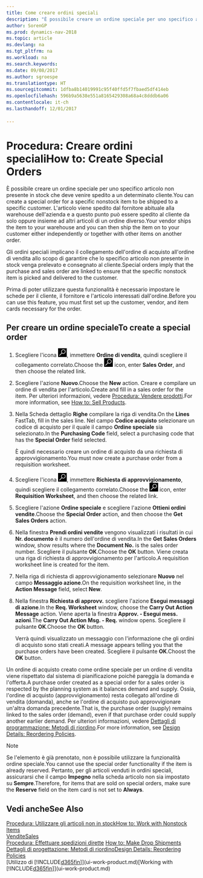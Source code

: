 ```yaml
---
title: Come creare ordini speciali
description: "È possibile creare un ordine speciale per uno specifico articolo non presente in stock che deve venire spedito a un determinato cliente. L'articolo viene spedito dal fornitore abituale alla warehouse dell'azienda e a questo punto può essere spedito al cliente da solo oppure insieme ad altri articoli di un ordine diverso."
author: SorenGP
ms.prod: dynamics-nav-2018
ms.topic: article
ms.devlang: na
ms.tgt_pltfrm: na
ms.workload: na
ms.search.keywords: 
ms.date: 09/08/2017
ms.author: sgroespe
ms.translationtype: HT
ms.sourcegitcommit: 1dfba8b14019991c95f40ffd5f7fbaed5df414eb
ms.openlocfilehash: 596b9a5638e551a8165429308a68a4c8dddb6a06
ms.contentlocale: it-ch
ms.lasthandoff: 12/01/2017

---
```

# <a name="how-to-create-special-orders"></a><span data-ttu-id="6787e-104">Procedura: Creare ordini speciali</span><span class="sxs-lookup"><span data-stu-id="6787e-104">How to: Create Special Orders</span></span>
<span data-ttu-id="6787e-105">È possibile creare un ordine speciale per uno specifico articolo non presente in stock che deve venire spedito a un determinato cliente.</span><span class="sxs-lookup"><span data-stu-id="6787e-105">You can create a special order for a specific nonstock item to be shipped to a specific customer.</span></span> <span data-ttu-id="6787e-106">L'articolo viene spedito dal fornitore abituale alla warehouse dell'azienda e a questo punto può essere spedito al cliente da solo oppure insieme ad altri articoli di un ordine diverso.</span><span class="sxs-lookup"><span data-stu-id="6787e-106">Your vendor ships the item to your warehouse and you can then ship the item on to your customer either independently or together with other items on another order.</span></span>  

<span data-ttu-id="6787e-107">Gli ordini speciali implicano il collegamento dell'ordine di acquisto all'ordine di vendita allo scopo di garantire che lo specifico articolo non presente in stock venga prelevato e consegnato al cliente.</span><span class="sxs-lookup"><span data-stu-id="6787e-107">Special orders imply that the purchase and sales order are linked to ensure that the specific nonstock item is picked and delivered to the customer.</span></span>  

<span data-ttu-id="6787e-108">Prima di poter utilizzare questa funzionalità è necessario impostare le schede per il cliente, il fornitore e l'articolo interessati dall'ordine.</span><span class="sxs-lookup"><span data-stu-id="6787e-108">Before you can use this feature, you must first set up the customer, vendor, and item cards necessary for the order.</span></span>  

## <a name="to-create-a-special-order"></a><span data-ttu-id="6787e-109">Per creare un ordine speciale</span><span class="sxs-lookup"><span data-stu-id="6787e-109">To create a special order</span></span>  
1.  <span data-ttu-id="6787e-110">Scegliere l'icona ![Cerca pagina o report](media/ui-search/search_small.png "icona Cerca pagina o report"), immettere **Ordine di vendita**, quindi scegliere il collegamento correlato.</span><span class="sxs-lookup"><span data-stu-id="6787e-110">Choose the ![Search for Page or Report](media/ui-search/search_small.png "Search for Page or Report icon") icon, enter **Sales Order**, and then choose the related link.</span></span>  
2. <span data-ttu-id="6787e-111">Scegliere l'azione **Nuovo**.</span><span class="sxs-lookup"><span data-stu-id="6787e-111">Choose the **New** action.</span></span> <span data-ttu-id="6787e-112">Creare e compilare un  ordine di vendita per l'articolo.</span><span class="sxs-lookup"><span data-stu-id="6787e-112">Create and fill in a  sales order for the item.</span></span> <span data-ttu-id="6787e-113">Per ulteriori informazioni, vedere [Procedura: Vendere prodotti](sales-how-sell-products.md).</span><span class="sxs-lookup"><span data-stu-id="6787e-113">For more information, see [How to: Sell Products](sales-how-sell-products.md).</span></span>
3.  <span data-ttu-id="6787e-114">Nella Scheda dettaglio **Righe** compilare la riga di vendita.</span><span class="sxs-lookup"><span data-stu-id="6787e-114">On the **Lines** FastTab, fill in the sales line.</span></span> <span data-ttu-id="6787e-115">Nel campo **Codice acquisto** selezionare un codice di acquisto per il quale il campo **Ordine speciale** sia selezionato.</span><span class="sxs-lookup"><span data-stu-id="6787e-115">In the **Purchasing Code** field, select a purchasing code that has the **Special Order** field selected.</span></span>

    <span data-ttu-id="6787e-116">È quindi necessario creare un ordine di acquisto da una richiesta di approvvigionamento.</span><span class="sxs-lookup"><span data-stu-id="6787e-116">You must now create a purchase order from a requisition worksheet.</span></span>  
4. <span data-ttu-id="6787e-117">Scegliere l'icona ![Cerca pagina o report](media/ui-search/search_small.png "icona Cerca pagina o report"), immettere **Richiesta di approvvigionamento**, quindi scegliere il collegamento correlato.</span><span class="sxs-lookup"><span data-stu-id="6787e-117">Choose the ![Search for Page or Report](media/ui-search/search_small.png "Search for Page or Report icon") icon, enter **Requisition Worksheet**, and then choose the related link.</span></span>  
5. <span data-ttu-id="6787e-118">Scegliere l'azione **Ordine speciale** e scegliere l'azione **Ottieni ordini vendite**.</span><span class="sxs-lookup"><span data-stu-id="6787e-118">Choose the **Special Order** action, and then choose the **Get Sales Orders** action.</span></span>  
6.  <span data-ttu-id="6787e-119">Nella finestra **Prendi ordini vendite** vengono visualizzati i risultati in cui **Nr. documento** è il numero dell'ordine di vendita.</span><span class="sxs-lookup"><span data-stu-id="6787e-119">In the **Get Sales Orders** window, show results where the **Document No.** is the sales order number.</span></span> <span data-ttu-id="6787e-120">Scegliere il pulsante **OK**.</span><span class="sxs-lookup"><span data-stu-id="6787e-120">Choose the **OK** button.</span></span> <span data-ttu-id="6787e-121">Viene creata una riga di richiesta di approvvigionamento per l'articolo.</span><span class="sxs-lookup"><span data-stu-id="6787e-121">A requisition worksheet line is created for the item.</span></span>  
7.  <span data-ttu-id="6787e-122">Nella riga di richiesta di approvvigionamento selezionare **Nuovo** nel campo **Messaggio azione**.</span><span class="sxs-lookup"><span data-stu-id="6787e-122">On the requisition worksheet line, in the **Action Message** field, select **New**.</span></span>  
8.  <span data-ttu-id="6787e-123">Nella finestra **Richiesta di approvv.** scegliere l'azione **Esegui messaggi di azione**.</span><span class="sxs-lookup"><span data-stu-id="6787e-123">In the **Req. Worksheet** window, choose the **Carry Out Action Message** action.</span></span> <span data-ttu-id="6787e-124">Viene aperta la finestra **Approv. - Esegui mess. azioni**.</span><span class="sxs-lookup"><span data-stu-id="6787e-124">The **Carry Out Action Msg. - Req.** window opens.</span></span> <span data-ttu-id="6787e-125">Scegliere il pulsante **OK**.</span><span class="sxs-lookup"><span data-stu-id="6787e-125">Choose the **OK** button.</span></span>  

    <span data-ttu-id="6787e-126">Verrà quindi visualizzato un messaggio con l'informazione che gli ordini di acquisto sono stati creati.</span><span class="sxs-lookup"><span data-stu-id="6787e-126">A message appears telling you that the purchase orders have been created.</span></span> <span data-ttu-id="6787e-127">Scegliere il pulsante **OK**.</span><span class="sxs-lookup"><span data-stu-id="6787e-127">Choost the **OK** button.</span></span>  

<span data-ttu-id="6787e-128">Un ordine di acquisto creato come ordine speciale per un ordine di vendita viene rispettato dal sistema di pianificazione poiché pareggia la domanda e l'offerta.</span><span class="sxs-lookup"><span data-stu-id="6787e-128">A purchase order created as a special order for a sales order is respected by the planning system as it balances demand and supply.</span></span> <span data-ttu-id="6787e-129">Ossia, l'ordine di acquisto (approvvigionamento) resta collegato all'ordine di vendita (domanda), anche se l'ordine di acquisto può approvvigionare un'altra domanda precedente.</span><span class="sxs-lookup"><span data-stu-id="6787e-129">That is, the purchase order (supply) remains linked to the sales order (demand), even if that purchase order could supply another earlier demand.</span></span> <span data-ttu-id="6787e-130">Per ulteriori informazioni, vedere [Dettagli di programmazione: Metodi di riordino](design-details-reservation-order-tracking-and-action-messaging.md).</span><span class="sxs-lookup"><span data-stu-id="6787e-130">For more information, see [Design Details: Reordering Policies](design-details-reservation-order-tracking-and-action-messaging.md).</span></span>  

> [!NOTE]  
>  <span data-ttu-id="6787e-131">Se l'elemento è già prenotato, non è possibile utilizzare la funzionalità ordine speciale.</span><span class="sxs-lookup"><span data-stu-id="6787e-131">You cannot use the special order functionality if the item is already reserved.</span></span> <span data-ttu-id="6787e-132">Pertanto, per gli articoli venduti in ordini speciali, assicurarsi che il campo **Impegno** nella scheda articolo non sia impostato su **Sempre**.</span><span class="sxs-lookup"><span data-stu-id="6787e-132">Therefore, for items that are sold on special orders, make sure the **Reserve** field on the item card is not set to **Always**.</span></span>  

## <a name="see-also"></a><span data-ttu-id="6787e-133">Vedi anche</span><span class="sxs-lookup"><span data-stu-id="6787e-133">See Also</span></span>  
[<span data-ttu-id="6787e-134">Procedura: Utilizzare gli articoli non in stock</span><span class="sxs-lookup"><span data-stu-id="6787e-134">How to: Work with Nonstock Items</span></span>](inventory-how-work-nonstock-items.md)  
[<span data-ttu-id="6787e-135">Vendite</span><span class="sxs-lookup"><span data-stu-id="6787e-135">Sales</span></span>](sales-manage-sales.md)  
<span data-ttu-id="6787e-136">[Procedura: Effettuare spedizioni dirette](sales-how-drop-shipment.md) </span><span class="sxs-lookup"><span data-stu-id="6787e-136">[How to: Make Drop Shipments](sales-how-drop-shipment.md) </span></span>  
[<span data-ttu-id="6787e-137">Dettagli di progettazione: Metodi di riordino</span><span class="sxs-lookup"><span data-stu-id="6787e-137">Design Details: Reordering Policies</span></span>](design-details-reservation-order-tracking-and-action-messaging.md)  
<span data-ttu-id="6787e-138">[Utilizzo di [!INCLUDE[d365fin](includes/d365fin_md.md)]](ui-work-product.md)</span><span class="sxs-lookup"><span data-stu-id="6787e-138">[Working with [!INCLUDE[d365fin](includes/d365fin_md.md)]](ui-work-product.md)</span></span>

